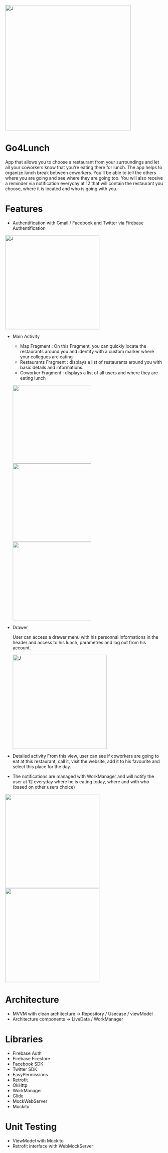 <img src="https://i.imgur.com/FvlBVwb.png"
alt="J" width="400"/>

# Go4Lunch


App that allows you to choose a restaurant from your surroundings and let all your coworkers know that you're eating there for lunch. The app helps to organize
lunch break between coworkers. You'll be able to tell the others where you are going and see where they are going too. You will also receive a reminder via notification
everyday at 12 that will contain the restaurant you choose, where it is located and who is going with you.


# Features 

- Authentification with Gmail / Facebook and Twitter via Firebase Authentification


<img src="https://i.imgur.com/11KpQ5s.jpg" alt="J" width="300"/>

- Main Activity 

  - Map Fragment : On this Fragment, you can quickly locate the restaurants around you and identify with a custom marker where your collegues are eating 
  - Restaurants Fragment : displays a list of restaurants around you with basic details and informations.
  - Coworker Fragment : displays a list of all users and where they are eating lunch
  
  <p float="left">
  <img src="https://i.imgur.com/MzyYEh0.jpg" width="250" />
  <img src="https://i.imgur.com/ojnkGgO.jpg" width="250" /> 
  <img src="https://i.imgur.com/RpVN29f.jpg" width="250" />
</p>

- Drawer 
  
  User can access a drawer menu with his personnal informations in the header and access to his lunch, parametres and log out from his account.
  
  <img src="https://i.imgur.com/2cuOBhP.jpg"
  alt="J" width="300"/>
  
- Detailed activity
  From this view, user can see if coworkers are going to eat at this restaurant, call it, visit the website, add it to his favourite and select this place for the day.
- The notifications are managed with WorkManager and will notify the user at 12 everyday where he is eating today, where and with who (based on other users choice)

<p float="left">
  <img src="https://i.imgur.com/0vf9suA.jpg" width="300" />
  <img src="https://i.imgur.com/qpTsjM2.jpg" width="300" /> 
</p>
  
 
 # Architecture
 - MVVM with clean architecture → Repository / Usecase / viewModel
 - Architecture components → LiveData / WorkManager
 
# Libraries 
 - Firebase Auth
 - Firebase Firestore
 - Facebook SDK
 - Twitter SDK
 - EasyPermissions
 - Retrofit
 - OkHttp
 - WorkManager
 - Glide 
 - MockWebServer
 - Mockito 
 
 # Unit Testing
  - ViewModel with Mockito
  - Retrofit interface with WebMockServer
  
 
 
  
  
  
 
  
 


